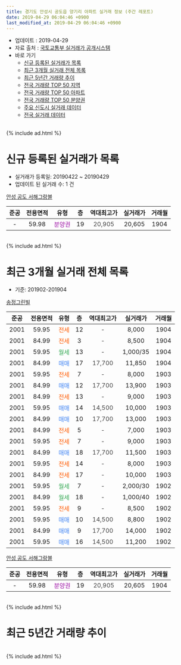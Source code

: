 ```yaml
---
title: 경기도 안성시 공도읍 양기리 아파트 실거래 정보 (주간 레포트)
date: 2019-04-29 06:04:46 +0900
last_modified_at: 2019-04-29 06:04:46 +0900
---
```


* 업데이트 : 2019-04-29
* 자료 출처 : [국토교통부 실거래가 공개시스템](http://rt.molit.go.kr)
* 바로 가기
    * [신규 등록된 실거래가 목록](#신규-등록된-실거래가-목록)
    * [최근 3개월 실거래 전체 목록](#최근-3개월-실거래-전체-목록)
    * [최근 5년간 거래량 추이](#최근-5년간-거래량-추이)
    * [전국 거래량 TOP 50 지역](https://inasie.github.io/apt-trade-info/최근-3개월-전국에서-가장-거래가-많이-발생한-지역)
    * [전국 거래량 TOP 50 아파트](https://inasie.github.io/apt-trade-info/최근-3개월-전국에서-가장-거래가-많이-발생한-아파트)
    * [전국 거래량 TOP 50 분양권](https://inasie.github.io/apt-trade-info/최근-3개월-전국에서-가장-거래가-많이-발생한-분양권)
    * [주요 신도시 실거래 데이터](https://inasie.github.io/apt-trade-info/주요-신도시)
    * [전국 실거래 데이터](https://inasie.github.io/apt-trade-info/전국)
<br>
{% include ad.html %}
<br>

# 신규 등록된 실거래가 목록
* 실거래가 등록일: 20190422 ~ 20190429
* 업데이트 된 실거래 수: 1 건


[안성 공도 서해그랑블](https://search.naver.com/search.naver?query=%EA%B2%BD%EA%B8%B0%EB%8F%84+%EC%95%88%EC%84%B1%EC%8B%9C+%EA%B3%B5%EB%8F%84%EC%9D%8D+%EC%96%91%EA%B8%B0%EB%A6%AC+%EC%95%88%EC%84%B1+%EA%B3%B5%EB%8F%84+%EC%84%9C%ED%95%B4%EA%B7%B8%EB%9E%91%EB%B8%94)

|준공|전용면적|유형|층|역대최고가|실거래가|거래월|
|:---:|:---:|:---:|:---:|:---:|:---:|:---:|
|-|59.98|<span style="color:#9C11A5">분양권</span>|19|<span style="color:#444444">20,905</span>|20,605|1904|


<br>
{% include ad.html %}
<br>

# 최근 3개월 실거래 전체 목록
* 기준: 201902-201904


[송정그린빌](https://search.naver.com/search.naver?query=%EA%B2%BD%EA%B8%B0%EB%8F%84+%EC%95%88%EC%84%B1%EC%8B%9C+%EA%B3%B5%EB%8F%84%EC%9D%8D+%EC%96%91%EA%B8%B0%EB%A6%AC+%EC%86%A1%EC%A0%95%EA%B7%B8%EB%A6%B0%EB%B9%8C)

|준공|전용면적|유형|층|역대최고가|실거래가|거래월|
|:---:|:---:|:---:|:---:|:---:|:---:|:---:|
|2001|59.95|<span style="color:#ff5a00">전세</span>|12|<span style="color:#444444">-</span>|8,000|1904|
|2001|84.99|<span style="color:#ff5a00">전세</span>|3|<span style="color:#444444">-</span>|8,500|1904|
|2001|59.95|<span style="color:#34a853">월세</span>|13|<span style="color:#444444">-</span>|1,000/35|1904|
|2001|84.99|<span style="color:#4285f3">매매</span>|17|<span style="color:#444444">17,700</span>|11,850|1904|
|2001|59.95|<span style="color:#ff5a00">전세</span>|7|<span style="color:#444444">-</span>|8,000|1903|
|2001|84.99|<span style="color:#4285f3">매매</span>|12|<span style="color:#444444">17,700</span>|13,900|1903|
|2001|84.99|<span style="color:#ff5a00">전세</span>|13|<span style="color:#444444">-</span>|9,000|1903|
|2001|59.95|<span style="color:#4285f3">매매</span>|14|<span style="color:#444444">14,500</span>|10,000|1903|
|2001|84.99|<span style="color:#4285f3">매매</span>|10|<span style="color:#444444">17,700</span>|13,000|1903|
|2001|84.99|<span style="color:#ff5a00">전세</span>|5|<span style="color:#444444">-</span>|7,000|1903|
|2001|59.95|<span style="color:#ff5a00">전세</span>|7|<span style="color:#444444">-</span>|9,000|1903|
|2001|84.99|<span style="color:#4285f3">매매</span>|18|<span style="color:#444444">17,700</span>|11,500|1903|
|2001|59.95|<span style="color:#ff5a00">전세</span>|14|<span style="color:#444444">-</span>|8,000|1903|
|2001|84.99|<span style="color:#ff5a00">전세</span>|17|<span style="color:#444444">-</span>|10,000|1903|
|2001|59.95|<span style="color:#34a853">월세</span>|7|<span style="color:#444444">-</span>|2,000/30|1902|
|2001|84.99|<span style="color:#34a853">월세</span>|18|<span style="color:#444444">-</span>|1,000/40|1902|
|2001|59.95|<span style="color:#ff5a00">전세</span>|9|<span style="color:#444444">-</span>|8,500|1902|
|2001|59.95|<span style="color:#4285f3">매매</span>|10|<span style="color:#444444">14,500</span>|8,800|1902|
|2001|84.99|<span style="color:#4285f3">매매</span>|9|<span style="color:#444444">17,700</span>|14,000|1902|
|2001|59.95|<span style="color:#4285f3">매매</span>|16|<span style="color:#444444">14,500</span>|11,200|1902|

[안성 공도 서해그랑블](https://search.naver.com/search.naver?query=%EA%B2%BD%EA%B8%B0%EB%8F%84+%EC%95%88%EC%84%B1%EC%8B%9C+%EA%B3%B5%EB%8F%84%EC%9D%8D+%EC%96%91%EA%B8%B0%EB%A6%AC+%EC%95%88%EC%84%B1+%EA%B3%B5%EB%8F%84+%EC%84%9C%ED%95%B4%EA%B7%B8%EB%9E%91%EB%B8%94)

|준공|전용면적|유형|층|역대최고가|실거래가|거래월|
|:---:|:---:|:---:|:---:|:---:|:---:|:---:|
|-|59.98|<span style="color:#9C11A5">분양권</span>|19|<span style="color:#444444">20,905</span>|20,605|1904|


<br>
{% include ad.html %}
<br>

# 최근 5년간 거래량 추이


<div style="width:100%;">
    <canvas id="deal_progress" height="200"></canvas>
</div>

<script>
new Chart(document.getElementById("deal_progress"), {
    type: 'line',
    data: {
        labels: ['201404','201405','201406','201407','201408','201409','201410','201411','201412','201501','201502','201503','201504','201505','201506','201507','201508','201509','201510','201511','201512','201601','201602','201603','201604','201605','201606','201607','201608','201609','201610','201611','201612','201701','201702','201703','201704','201705','201706','201707','201708','201709','201710','201711','201712','201801','201802','201803','201804','201805','201806','201807','201808','201809','201810','201811','201812','201901','201902','201903','201904'],
        datasets: [{
            label: '매매',
            pointRadius: 1,
            data: [5, 2, 1, 4, 5, 6, 3, 8, 3, 5, 7, 9, 6, 7, 9, 7, 5, 2, 9, 0, 2, 3, 3, 3, 8, 6, 3, 8, 6, 15, 5, 2, 4, 2, 2, 5, 9, 8, 3, 5, 5, 2, 1, 8, 4, 1, 2, 2, 4, 5, 3, 4, 4, 1, 4, 3, 1, 5, 3, 4, 2],
            borderColor: "rgba(255, 201, 14, 1)",
            backgroundColor: "rgba(255, 201, 14, 0.5)",
            fill: false,
            lineTension: 0
        },{
            label: '전월세',
            pointRadius: 1,
            data: [4, 9, 4, 4, 0, 1, 4, 1, 0, 2, 5, 2, 4, 0, 3, 2, 1, 3, 4, 3, 3, 1, 2, 5, 6, 2, 0, 5, 2, 4, 3, 0, 2, 0, 4, 4, 2, 0, 4, 1, 2, 1, 0, 3, 1, 0, 0, 0, 1, 2, 4, 2, 4, 2, 3, 3, 7, 0, 3, 6, 3],
            borderColor: "rgba(0, 141, 185, 1)",
            backgroundColor: "rgba(0, 141, 185, 0.5)",
            fill: false,
            lineTension: 0
        }
        ]
    },
    options: {
        responsive: true,
        title: {
            display: false
        },
        tooltips: {
            mode: 'index',
            intersect: false
        },
        hover: {
            mode: 'nearest',
            intersect: true
        },
        scales: {
            xAxes: [{
                display: true,
                scaleLabel: {
                    display: true,
                    labelString: '년/월'
                }
            }],
            yAxes: [{
                display: true,
                ticks: {
                    suggestedMin: 0,
                },
                scaleLabel: {
                    display: true,
                    labelString: '실거래 수'
                }
            }]
        }
    }
});

</script>


<br>
{% include ad.html %}
<br>

